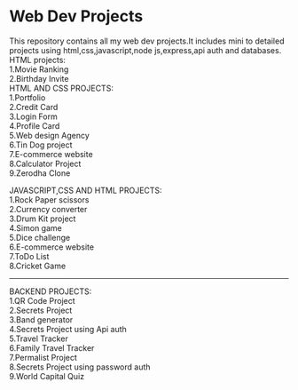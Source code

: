 <h1>Web Dev Projects</h1>
This repository contains all my web dev projects.It includes mini to detailed projects using html,css,javascript,node js,express,api auth and databases.</br>
HTML projects:</br>
1.Movie Ranking</br>
2.Birthday Invite</br>
HTML AND CSS PROJECTS:</br>
1.Portfolio</br> 
2.Credit Card</br>
3.Login Form</br>
4.Profile Card</br>
5.Web design Agency</br>
6.Tin Dog project</br>
7.E-commerce website</br>
8.Calculator Project</br>
9.Zerodha Clone</br>

JAVASCRIPT,CSS AND HTML PROJECTS:</br>
1.Rock Paper scissors</br>
2.Currency converter</br>
3.Drum Kit project</br>
4.Simon game</br>
5.Dice challenge</br>
6.E-commerce website</br>
7.ToDo List</br>
8.Cricket Game</br>
<hr>
BACKEND PROJECTS:<br>
1.QR Code Project</br>
2.Secrets Project</br>
3.Band generator </br>
4.Secrets Project using Api auth</br>
5.Travel Tracker</br>
6.Family Travel Tracker</br>
7.Permalist Project</br>
8.Secrets Project using password auth</br>
9.World Capital Quiz</br>

